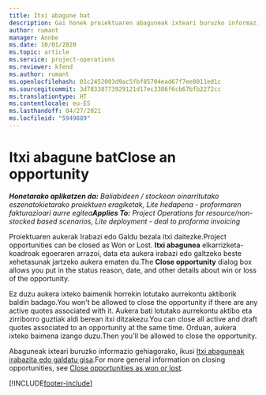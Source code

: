 ```yaml
---
title: Itxi abagune bat
description: Gai honek proiektuaren abaguneak ixteari buruzko informazioa ematen du.
author: rumant
manager: Annbe
ms.date: 10/01/2020
ms.topic: article
ms.service: project-operations
ms.reviewer: kfend
ms.author: rumant
ms.openlocfilehash: 01c2452003d9ac5fbf85704ead67f7ee8011ed1c
ms.sourcegitcommit: 3d78338773929121d17ec3386f6cb67bfb2272cc
ms.translationtype: HT
ms.contentlocale: eu-ES
ms.lasthandoff: 04/27/2021
ms.locfileid: "5949889"
---
```

# <a name="close-an-opportunity"></a><span data-ttu-id="e20df-103">Itxi abagune bat</span><span class="sxs-lookup"><span data-stu-id="e20df-103">Close an opportunity</span></span>

<span data-ttu-id="e20df-104">_**Honetarako aplikatzen da:** Baliabideen / stockean oinarritutako eszenatokietarako proiektuen eragiketak, Lite hedapena - proformaren fakturazioari aurre egitea_</span><span class="sxs-lookup"><span data-stu-id="e20df-104">_**Applies To:** Project Operations for resource/non-stocked based scenarios, Lite deployment - deal to proforma invoicing_</span></span>

<span data-ttu-id="e20df-105">Proiektuaren aukerak Irabazi edo Galdu bezala itxi daitezke.</span><span class="sxs-lookup"><span data-stu-id="e20df-105">Project opportunities can be closed as Won or Lost.</span></span> <span data-ttu-id="e20df-106">**Itxi abagunea** elkarrizketa-koadroak egoeraren arrazoi, data eta aukera irabazi edo galtzeko beste xehetasunak jartzeko aukera ematen du.</span><span class="sxs-lookup"><span data-stu-id="e20df-106">The **Close opportunity** dialog box allows you put in the status reason, date, and other details about win or loss of the opportunity.</span></span>

<span data-ttu-id="e20df-107">Ez duzu aukera ixteko baimenik horrekin lotutako aurrekontu aktiborik baldin badago.</span><span class="sxs-lookup"><span data-stu-id="e20df-107">You won't be allowed to close the opportunity if there are any active quotes associated with it.</span></span> <span data-ttu-id="e20df-108">Aukera bati lotutako aurrekontu aktibo eta zirriborro guztiak aldi berean itxi ditzakezu.</span><span class="sxs-lookup"><span data-stu-id="e20df-108">You can close all active and draft quotes associated to an opportunity at the same time.</span></span> <span data-ttu-id="e20df-109">Orduan, aukera ixteko baimena izango duzu.</span><span class="sxs-lookup"><span data-stu-id="e20df-109">Then you'll be allowed to close the opportunity.</span></span>

<span data-ttu-id="e20df-110">Abaguneak ixteari buruzko informazio gehiagorako, ikusi [Itxi abaguneak irabazita edo galdatu gisa](/dynamics365/sales-enterprise/close-opportunity-won-lost-sales).</span><span class="sxs-lookup"><span data-stu-id="e20df-110">For more general information on closing opportunities, see [Close opportunities as won or lost](/dynamics365/sales-enterprise/close-opportunity-won-lost-sales).</span></span>


[!INCLUDE[footer-include](../includes/footer-banner.md)]